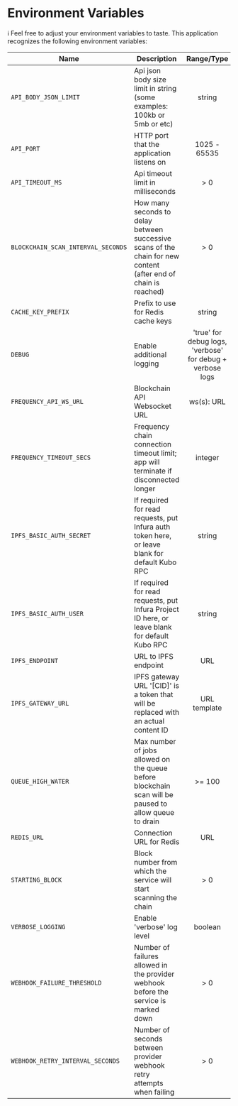 # Environment Variables

ℹ️ Feel free to adjust your environment variables to taste.
This application recognizes the following environment variables:

| Name                               | Description                                                                                                     |                        Range/Type                         | Required? |     Default      |
| ---------------------------------- | --------------------------------------------------------------------------------------------------------------- | :-------------------------------------------------------: | :-------: | :--------------: |
| `API_BODY_JSON_LIMIT`              | Api json body size limit in string (some examples: 100kb or 5mb or etc)                                         |                          string                           |           |       1mb        |
| `API_PORT`                         | HTTP port that the application listens on                                                                       |                       1025 - 65535                        |           |       3000       |
| `API_TIMEOUT_MS`                   | Api timeout limit in milliseconds                                                                               |                            > 0                            |           |       5000       |
| `BLOCKCHAIN_SCAN_INTERVAL_SECONDS` | How many seconds to delay between successive scans of the chain for new content (after end of chain is reached) |                            > 0                            |           |        12        |
| `CACHE_KEY_PREFIX`                 | Prefix to use for Redis cache keys                                                                              |                          string                           |           | content-watcher: |
| `DEBUG`                            | Enable additional logging                                                                                       | 'true' for debug logs, 'verbose' for debug + verbose logs |     N     |      false       |
| `FREQUENCY_API_WS_URL`             | Blockchain API Websocket URL                                                                                    |                        ws(s): URL                         |     Y     |                  |
| `FREQUENCY_TIMEOUT_SECS`           | Frequency chain connection timeout limit; app will terminate if disconnected longer                             |                          integer                          |           |        10        |
| `IPFS_BASIC_AUTH_SECRET`           | If required for read requests, put Infura auth token here, or leave blank for default Kubo RPC                  |                          string                           |     N     |      blank       |
| `IPFS_BASIC_AUTH_USER`             | If required for read requests, put Infura Project ID here, or leave blank for default Kubo RPC                  |                          string                           |     N     |      blank       |
| `IPFS_ENDPOINT`                    | URL to IPFS endpoint                                                                                            |                            URL                            |     Y     |                  |
| `IPFS_GATEWAY_URL`                 | IPFS gateway URL '[CID]' is a token that will be replaced with an actual content ID                             |                       URL template                        |     Y     |                  |
| `QUEUE_HIGH_WATER`                 | Max number of jobs allowed on the queue before blockchain scan will be paused to allow queue to drain           |                          >= 100                           |           |       1000       |
| `REDIS_URL`                        | Connection URL for Redis                                                                                        |                            URL                            |     Y     |
| `STARTING_BLOCK`                   | Block number from which the service will start scanning the chain                                               |                            > 0                            |           |        1         |
| `VERBOSE_LOGGING`                  | Enable 'verbose' log level                                                                                      |                          boolean                          |     N     |      false       |
| `WEBHOOK_FAILURE_THRESHOLD`        | Number of failures allowed in the provider webhook before the service is marked down                            |                            > 0                            |           |        3         |
| `WEBHOOK_RETRY_INTERVAL_SECONDS`   | Number of seconds between provider webhook retry attempts when failing                                          |                            > 0                            |           |        10        |
